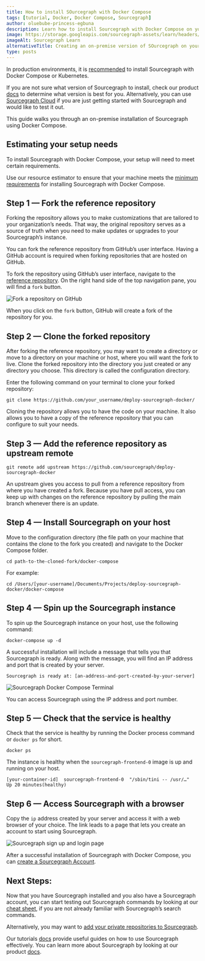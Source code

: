 ```yaml
---
title: How to install SOurcegraph with Docker Compose
tags: [tutorial, Docker, Docker Compose, Sourcegraph]
author: oluebube-princess-egbuna
description: Learn how to install Sourcegraph with Docker Compose on your hosts.
image: https://storage.googleapis.com/sourcegraph-assets/learn/headers/sourcegraph-learn-header-5.png
imageAlt: Sourcegraph Learn
alternativeTitle: Creating an on-premise version of SOurcegraph on your host.
type: posts
---
```



In production environments, it is [recommended](https://docs.sourcegraph.com/admin/install) to install Sourcegraph with Docker Compose or Kubernetes.

If you are not sure what version of Sourcegraph to install, check our product [docs](https://docs.sourcegraph.com/) to determine what version is best for you. Alternatively, you can use [Sourcegraph Cloud](https://sourcegraph.com/) if you are just getting started with Sourcegraph and would like to test it out.

This guide walks you through an on-premise installation of Sourcegraph using Docker Compose.

## Estimating your setup needs

To install Sourcegraph with Docker Compose, your setup will need to meet certain requirements.

Use our resource estimator to ensure that your machine meets the [minimum requirements](https://docs.sourcegraph.com/admin/install/resource_estimator) for installing Sourcegraph with Docker Compose.

## Step 1 — Fork the reference repository

Forking the repository allows you to make customizations that are tailored to your organization’s needs. That way, the original repository serves as a source of truth when you need to make updates or upgrades to your Sourcegraph’s instance.

You can fork the reference repository from GitHub’s user interface. Having a GitHub account is required when forking repositories that are hosted on GitHub.

To fork the repository using GitHub’s user interface, navigate to the [reference repository](https://github.com/sourcegraph/deploy-sourcegraph-docker/). On the right hand side of the top navigation pane, you will find a `fork` button.

![Fork a repository on GitHub](/tutorial-images/fork-a-repository-on-github.png)

When you click on the `fork` button, GitHub will create a fork of the repository for you.

## Step 2 — Clone the forked repository

After forking the reference repository, you may want to create a directory or move to a directory on your machine or host, where you will want the fork to live. Clone the forked repository into the directory you just created or any directory you choose.
This directory is called the configuration directory.

Enter the following command on your terminal to clone your forked repository:

```
git clone https://github.com/your_username/deploy-sourcegraph-docker/
```

Cloning the repository allows you to have the code on your machine. It also allows you to have a copy of the reference repository that you can configure to suit your needs.

## Step 3 — Add the reference repository as upstream remote

```
git remote add upstream https://github.com/sourcegraph/deploy-sourcegraph-docker
```

An upstream gives you access to pull from a reference repository from where you have created a fork. Because you have pull access, you can keep up with changes on the reference repository by pulling the main branch whenever there is an update.

## Step 4 — Install Sourcegraph on your host

Move to the configuration directory (the file path on your machine that contains the clone to the fork you created) and navigate to the Docker Compose folder.

```
cd path-to-the-cloned-fork/docker-compose
```

For example:
```
cd /Users/[your-username]/Documents/Projects/deploy-sourcegraph-docker/docker-compose
```

## Step 4 — Spin up the Sourcegraph instance

To spin up the Sourcegraph instance on your host, use the following command:

```
docker-compose up -d
```

A successful installation will include a message that tells you that Sourcegraph is ready. Along with the message, you will find an IP address and port that is created by your server.

```
Sourcegraph is ready at: [an-address-and-port-created-by-your-server]
```

![Sourcegraph Docker Compose Terminal](/tutorial-images/sourcegraph-docker-compose-terminal.png)

You can access Sourcegraph using the IP address and port number.

## Step 5 — Check that the service is healthy

Check that the service is healthy by running the Docker process command or `docker ps` for short.

```
docker ps
```

The instance is healthy when the `sourcegraph-frontend-0` image is up and running on your host.

```
[your-container-id]  sourcegraph-frontend-0  "/sbin/tini -- /usr/…"  Up 20 minutes(healthy)
```

## Step 6 — Access Sourcegraph with a browser

Copy the `ip` address created by your server and access it with a web browser of your choice. The link leads to a page that lets you create an account to start using Sourcegraph.

![Sourcegraph sign up and login page](/tutorial-images/sourcegraph-login-page.png)

After a successful installation of Sourcegraph with Docker Compose, you can [create a Sourcegraph Account](https://learn.sourcegraph.com/how-to-create-a-sourcegraph-account ).

## Next Steps:
Now that you have Sourcegraph installed and you also have a Sourcegraph account, you can start testing out Sourcegraph commands by looking at our [cheat sheet](https://learn.sourcegraph.com/sourcegraph-cheat-sheet), if you are not already familiar with Sourcegraph’s search commands.


Alternatively, you may want to [add your private repositories to Sourcegraph](https://learn.sourcegraph.com/how-to-add-private-code-repositories-to-sourcegraph).

Our tutorials [docs](https://learn.sourcegraph.com/) provide useful guides on how to use Sourcegraph effectively. You can learn more about Sourcegraph by looking at our product [docs](https://docs.sourcegraph.com/).

